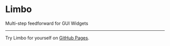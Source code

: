 # Limbo
Multi-step feedforward for GUI Widgets

***

Try Limbo for yourself on [GitHub Pages](https://sven-coppers.github.io/Limbo/).
